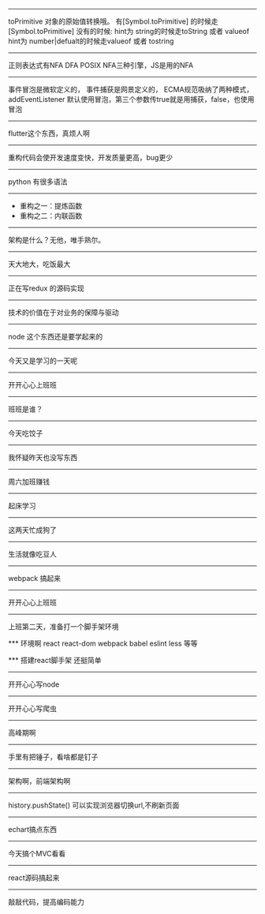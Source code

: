 ***
toPrimitive 对象的原始值转换哦。
有[Symbol.toPrimitive] 的时候走[Symbol.toPrimitive]
没有的时候:
hint为 string的时候走toString 或者 valueof
hint为 number|defualt的时候走valueof 或者 tostring

***
正则表达式有NFA DFA POSIX NFA三种引擎，JS是用的NFA

***
事件冒泡是微软定义的，
事件捕获是网景定义的，
ECMA规范吸纳了两种模式，addEventListener 默认使用冒泡，第三个参数传true就是用捕获，false，也使用冒泡

***
flutter这个东西，真烦人啊

***
重构代码会使开发速度变快，开发质量更高，bug更少

***
python 有很多语法

*** 
* 重构之一：提炼函数
* 重构之二：内联函数

*** 
架构是什么？无他，唯手熟尔。

*** 
天大地大，吃饭最大

***
正在写redux 的源码实现

*** 
技术的价值在于对业务的保障与驱动

***
node 这个东西还是要学起来的

*** 
今天又是学习的一天呢

***
开开心心上班班

***
班班是谁？

***
今天吃饺子

*** 
我怀疑昨天也没写东西

***
周六加班赚钱

***
起床学习

*** 
这两天忙成狗了

*** 
生活就像吃豆人

*** 
webpack 搞起来

*** 
开开心心上班班

***
上班第二天，准备打一个脚手架环境

*** 环境啊
react  react-dom webpack babel eslint less 等等

*** 搭建react脚手架
还挺简单

***
开开心心写node

***
开开心心写爬虫

***
高峰期啊

***
手里有把锤子，看啥都是钉子

***
架构啊，前端架构啊

***
history.pushState() 可以实现浏览器切换url,不刷新页面

*** 
echart搞点东西

*** 
今天搞个MVC看看

*** 
react源码搞起来

*** 
敲敲代码，提高编码能力
